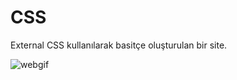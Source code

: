 # CSS
External CSS kullanılarak basitçe oluşturulan bir site.

![webgif](https://user-images.githubusercontent.com/95178772/158217683-9e3b4469-48ba-49ae-90d8-1bf839e7eecc.gif)
